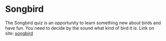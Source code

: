 # Songbird

The Songbird quiz is an opportunity to learn something new about birds and have fun. You need to decide by the sound what kind of bird it is.
Link on site: [songbird](https://melnychuk-igor.github.io/songbird/dist/index.html)
